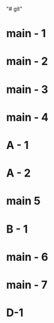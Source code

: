 "# git" 
# main - 1
# main - 2
# main - 3
# main - 4
# A - 1
# A - 2
# main 5
# B - 1
# main - 6
# main - 7
# D-1